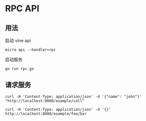 # RPC API

## 用法

启动 vine api

```
micro api --handler=rpc
```

启动服务

```
go run rpc.go
```

## 请求服务

```
curl -H 'Content-Type: application/json' -d '{"name": "john"}' "http://localhost:8080/example/call"
```

```
curl -H 'Content-Type: application/json' -d '{}' http://localhost:8080/example/foo/bar
```